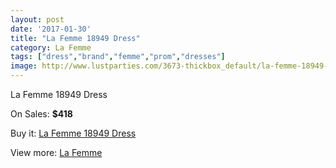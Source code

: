 ```yaml
---
layout: post
date: '2017-01-30'
title: "La Femme 18949 Dress"
category: La Femme
tags: ["dress","brand","femme","prom","dresses"]
image: http://www.lustparties.com/3673-thickbox_default/la-femme-18949-dress.jpg
---
```

La Femme 18949 Dress

On Sales: **$418**
<a href="https://www.lustparties.com/en/la-femme/1214-la-femme-18949-dress.html"><amp-img layout="responsive" width="600" height="600" src="//www.lustparties.com/3673-thickbox_default/la-femme-18949-dress.jpg" alt="La Femme 18949 Dress 0" /></a>
<a href="https://www.lustparties.com/en/la-femme/1214-la-femme-18949-dress.html"><amp-img layout="responsive" width="600" height="600" src="//www.lustparties.com/3677-thickbox_default/la-femme-18949-dress.jpg" alt="La Femme 18949 Dress 1" /></a>
<a href="https://www.lustparties.com/en/la-femme/1214-la-femme-18949-dress.html"><amp-img layout="responsive" width="600" height="600" src="//www.lustparties.com/3676-thickbox_default/la-femme-18949-dress.jpg" alt="La Femme 18949 Dress 2" /></a>
<a href="https://www.lustparties.com/en/la-femme/1214-la-femme-18949-dress.html"><amp-img layout="responsive" width="600" height="600" src="//www.lustparties.com/3675-thickbox_default/la-femme-18949-dress.jpg" alt="La Femme 18949 Dress 3" /></a>
<a href="https://www.lustparties.com/en/la-femme/1214-la-femme-18949-dress.html"><amp-img layout="responsive" width="600" height="600" src="//www.lustparties.com/3674-thickbox_default/la-femme-18949-dress.jpg" alt="La Femme 18949 Dress 4" /></a>

Buy it: [La Femme 18949 Dress](https://www.lustparties.com/en/la-femme/1214-la-femme-18949-dress.html "La Femme 18949 Dress")

View more: [La Femme](https://www.lustparties.com/en/4-la-femme "La Femme")